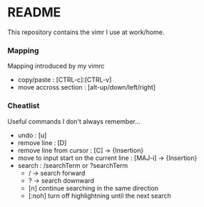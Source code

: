 # README

This repository contains the vimr I use at work/home.

### Mapping
Mapping introduced by my vimrc
- copy/paste : [CTRL-c]:[CTRL-v]
- move accross section : [alt-up/down/left/right]


### Cheatlist
Useful commands I don't always remember...

- undo : [u]
- remove line : [D]
- remove line from cursor : [C] -> {Insertion}
- move to input start on the current line : [MAJ-i] -> {Insertion}
- search : /searchTerm or ?searchTerm
    - / -> search forward
    - ? -> search downward
    - [n] continue searching in the same direction
    - [:noh] turn off highlightning until the next search 
